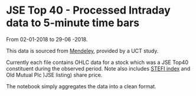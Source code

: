 # JSE Top 40 - Processed Intraday data to 5-minute time bars 
From 02-01-2018 to 29-06 -2018.

This data is sourced from [Mendeley](https://data.mendeley.com/datasets/v5jm8b88bg/1#folder-42079328-605b-44cf-999c-e39c07d15d67), provided by a UCT study.

Currently each file contains OHLC data for a stock which was a JSE Top40 constituent during the observed period.
Note also includes [STEFI index](https://www.fundsdata.co.za/etf_news/11_04_04_etfsa_stefi_explan_doc.pdf) and Old Mutual Plc )JSE listing) share price.

The notebook simply aggregates the data into a clean format. 
